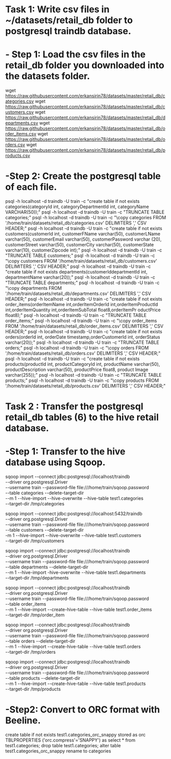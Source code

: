 # Task 1: Write csv files in ~/datasets/retail_db folder to postgresql traindb database.

# - Step 1: Load the csv files in the retail_db folder you downloaded into the datasets folder.

wget https://raw.githubusercontent.com/erkansirin78/datasets/master/retail_db/categories.csv
wget https://raw.githubusercontent.com/erkansirin78/datasets/master/retail_db/customers.csv
wget https://raw.githubusercontent.com/erkansirin78/datasets/master/retail_db/departments.csv
wget https://raw.githubusercontent.com/erkansirin78/datasets/master/retail_db/order_items.csv
wget https://raw.githubusercontent.com/erkansirin78/datasets/master/retail_db/orders.csv
wget https://raw.githubusercontent.com/erkansirin78/datasets/master/retail_db/products.csv


#  -Step 2: Create the postgresql table of each file.


psql -h localhost -d traindb -U train -c "create table if not exists categories(categoryId int, categoryDepartmentId int, categoryName VARCHAR(50));"
psql -h localhost -d traindb -U train -c "TRUNCATE TABLE categories;"
psql -h localhost -d traindb -U train -c "\copy categories FROM '/home/train/datasets/retail_db/categories.csv' DELIMITERS ',' CSV HEADER;"
psql -h localhost -d traindb -U train -c "create table if not exists customers(customerId int, customerFName varchar(50), customerLName varchar(50), customerEmail varchar(50), customerPassword varchar
(20), customerStreet varchar(50), customerCity varchar(50), customerState varchar(10), customerZipcode int);"
psql -h localhost -d traindb -U train -c "TRUNCATE TABLE customers;"
psql -h localhost -d traindb -U train -c "\copy customers FROM '/home/train/datasets/retail_db/customers.csv' DELIMITERS ',' CSV HEADER;"
psql -h localhost -d traindb -U train -c "create table if not exists departments(customerIddepartmentId int, departmentName varchar(20));"
psql -h localhost -d traindb -U train -c "TRUNCATE TABLE departments;"
psql -h localhost -d traindb -U train -c "\copy departments FROM '/home/train/datasets/retail_db/departments.csv' DELIMITERS ',' CSV HEADER;"
psql -h localhost -d traindb -U train -c "create table if not exists order_items(orderItemName int,orderItemOrderId int,orderItemProductId int,orderItemQuantity int,orderItemSubTotal float8,orderItemPr
oductPrice float8);"
psql -h localhost -d traindb -U train -c "TRUNCATE TABLE order_items;"
psql -h localhost -d traindb -U train -c "\copy order_items FROM '/home/train/datasets/retail_db/order_items.csv' DELIMITERS ',' CSV HEADER;"
psql -h localhost -d traindb -U train -c "create table if not exists orders(orderId int, orderDate timestamp,orderCustomerId int, orderStatus varchar(20));"
psql -h localhost -d traindb -U train -c "TRUNCATE TABLE orders;"
psql -h localhost -d traindb -U train -c "\copy orders FROM '/home/train/datasets/retail_db/orders.csv' DELIMITERS ',' CSV HEADER;"
psql -h localhost -d traindb -U train -c "create table if not exists products(productId int, productCategoryId int, productName varchar(50), productDescription varchar(50), productPrice float8, product
Image varchar(255));"
psql -h localhost -d traindb -U train -c "TRUNCATE TABLE products;"
psql -h localhost -d traindb -U train -c "\copy products FROM '/home/train/datasets/retail_db/products.csv' DELIMITERS ',' CSV HEADER;"

# Task 2 : Transfer the postgresql retail_db tables (6) to the hive retail database.

# -Step 1: Transfer to the hive database using Sqoop.

sqoop import --connect jdbc:postgresql://localhost/traindb \
--driver org.postgresql.Driver \
--username train --password-file file:///home/train/sqoop.password \
--table categories --delete-target-dir \
--m 1 --hive-import --hive-overwrite --hive-table test1.categories \
--target-dir /tmp/categories

sqoop import --connect jdbc:postgresql://localhost:5432/traindb \
--driver org.postgresql.Driver \
--username train --password-file file:///home/train/sqoop.password \
--table customers --delete-target-dir \
-m 1 --hive-import --hive-overwrite --hive-table test1.customers \
--target-dir /tmp/customers

sqoop import --connect jdbc:postgresql://localhost/traindb \
--driver org.postgresql.Driver \
--username train --password-file file:///home/train/sqoop.password \
--table departments --delete-target-dir \
--m 1 --hive-import -hive-overwrite --hive-table test1.departments \
--target-dir /tmp/departments

sqoop import --connect jdbc:postgresql://localhost/traindb \
--driver org.postgresql.Driver \
--username train --password-file file:///home/train/sqoop.password \
--table order_items \
--m 1 --hive-import --create-hive-table --hive-table test1.order_items \
--target-dir /tmp/order_item

sqoop import --connect jdbc:postgresql://localhost/traindb \
--driver org.postgresql.Driver \
--username train --password-file file:///home/train/sqoop.password \
--table orders --delete-target-dir \
--m 1 --hive-import --create-hive-table --hive-table test1.orders \
--target-dir /tmp/orders

sqoop import --connect jdbc:postgresql://localhost/traindb \
--driver org.postgresql.Driver \
--username train --password-file file:///home/train/sqoop.password \
--table products --delete-target-dir \
--m 1 --hive-import --create-hive-table --hive-table test1.products \
--target-dir /tmp/products

# -Step2: Convert to ORC format with Beeline.

create table if not exists test1.categories_orc_snappy stored as orc TBLPROPERTIES ('orc.compress'='SNAPPY') as select * from test1.categories;
drop table test1.categories;
alter table test1.categories_orc_snappy rename to categories
